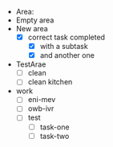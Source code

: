 - Area:
- Empty area
- New area
  - [x] correct task completed
    - [x] with a subtask
    - [x] and another one
- TestArae
  - [ ] clean
  - [ ] clean kitchen
- work
  - [ ] eni-mev
  - [ ] owb-ivr
  - [ ] test
    - [ ] task-one
    - [ ] task-two
